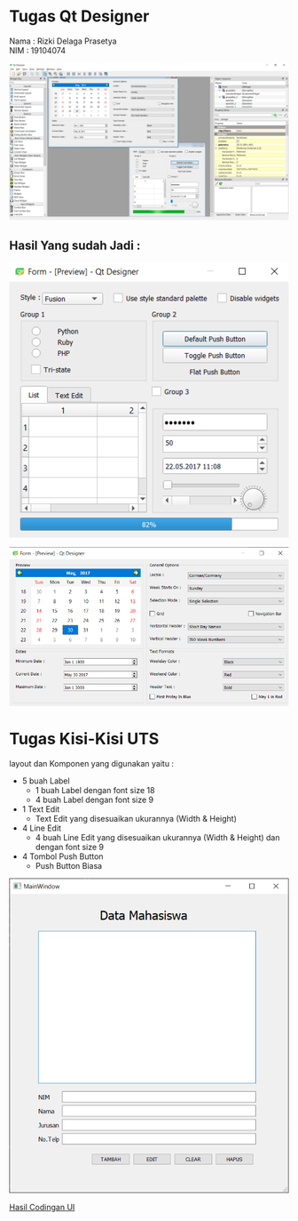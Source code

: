 # Tugas Qt Designer

Nama  : Rizki Delaga Prasetya  
NIM   : 19104074


![ScreenShot Project Qt Designer](https://github.com/RizkiDelaga/Pemrograman_GUI-Rizki_Delaga_Prasetya-19104074/blob/main/ScreenShot%20Qt%20Designer/ScreenShot%20Project%20Qt%20Designer.png?raw=true)

## Hasil Yang sudah Jadi :

![ScreenShot Hasil Ke-1](https://github.com/RizkiDelaga/Pemrograman_GUI-Rizki_Delaga_Prasetya-19104074/blob/main/ScreenShot%20Qt%20Designer/ScreenShot%20-%201.png?raw=true)  


![ScreenShot Hasil Ke-2](https://github.com/RizkiDelaga/Pemrograman_GUI-Rizki_Delaga_Prasetya-19104074/blob/main/ScreenShot%20Qt%20Designer/ScreenShot%20-%202.png?raw=true)

# Tugas Kisi-Kisi UTS
layout dan Komponen yang digunakan yaitu :
* 5 buah Label
	* 1 buah Label dengan font size 18
	* 4 buah Label dengan font size 9
* 1 Text Edit
	* Text Edit yang disesuaikan ukurannya (Width & Height)
* 4 Line Edit
	* 4 buah Line Edit yang disesuaikan ukurannya (Width & Height) dan dengan font size 9
* 4 Tombol Push Button
	* Push Button Biasa

![ScreenShot UI](https://github.com/RizkiDelaga/Pemrograman_GUI-Rizki_Delaga_Prasetya-19104074/blob/main/ScreenShot%20Qt%20Designer/UI_Tugas%20Kisi2.png?raw=true)


[Hasil Codingan UI](https://github.com/RizkiDelaga/Pemrograman_GUI-Rizki_Delaga_Prasetya-19104074/blob/main/Code%20Tugas%20Pemrograman%20GUI/Tugas_Kisi2.py)
